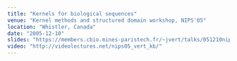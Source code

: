 ```yaml
---
title: "Kernels for biological sequences"
venue: "Kernel methods and structured domain workshop, NIPS'05"
location: "Whistler, Canada"
date: "2005-12-10"
slides: "https://members.cbio.mines-paristech.fr/~jvert/talks/051210nips/nips-new.pdf"
video: "http://videolectures.net/nips05_vert_kb/"
---
```

